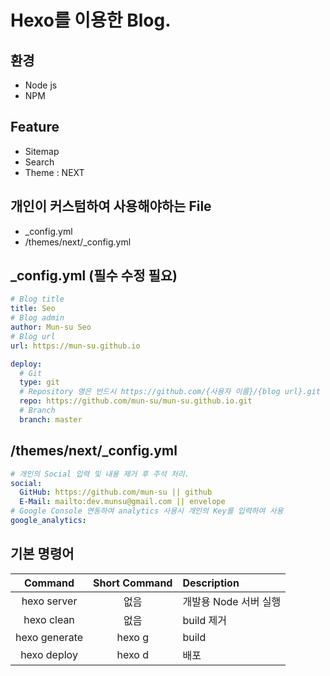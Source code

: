 # Hexo를 이용한 Blog.

## 환경
- Node js
- NPM

## Feature
- Sitemap
- Search
- Theme : NEXT

## 개인이 커스텀하여 사용해야하는 File
- _config.yml
- /themes/next/_config.yml

## _config.yml (필수 수정 필요)
```yaml
# Blog title
title: Seo
# Blog admin
author: Mun-su Seo
# Blog url
url: https://mun-su.github.io

deploy:
  # Git
  type: git
  # Repository 명은 반드시 https://github.com/{사용자 이름}/{blog url}.git
  repo: https://github.com/mun-su/mun-su.github.io.git
  # Branch
  branch: master
```

## /themes/next/_config.yml
```yaml
# 개인의 Social 입력 및 내용 제거 후 주석 처리.
social:
  GitHub: https://github.com/mun-su || github
  E-Mail: mailto:dev.munsu@gmail.com || envelope
# Google Console 연동하여 analytics 사용시 개인의 Key를 입력하여 사용
google_analytics:
```

## 기본 명령어
| Command | Short Command | Description |
|:-------:|:-------------:|:------------|
| hexo server | 없음 | 개발용 Node 서버 실행 |
| hexo clean | 없음 | build 제거 |
| hexo generate | hexo g | build |
| hexo deploy | hexo d | 배포 |
